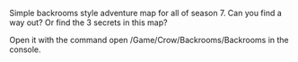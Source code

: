 Simple backrooms style adventure map for all of season 7. Can you find a way out? Or find the 3 secrets in this map?

Open it with the command open /Game/Crow/Backrooms/Backrooms in the console.